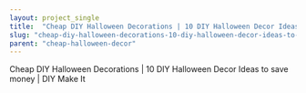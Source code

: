 ```yaml
---
layout: project_single
title:  "Cheap DIY Halloween Decorations | 10 DIY Halloween Decor Ideas to save money | DIY Make It"
slug: "cheap-diy-halloween-decorations-10-diy-halloween-decor-ideas-to-save-money-diy-make-it"
parent: "cheap-halloween-decor"
---
```

Cheap DIY Halloween Decorations | 10 DIY Halloween Decor Ideas to save money | DIY Make It